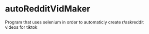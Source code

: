 # autoRedditVidMaker

Program that uses selenium in order to automaticly create r/askreddit videos for tiktok 
